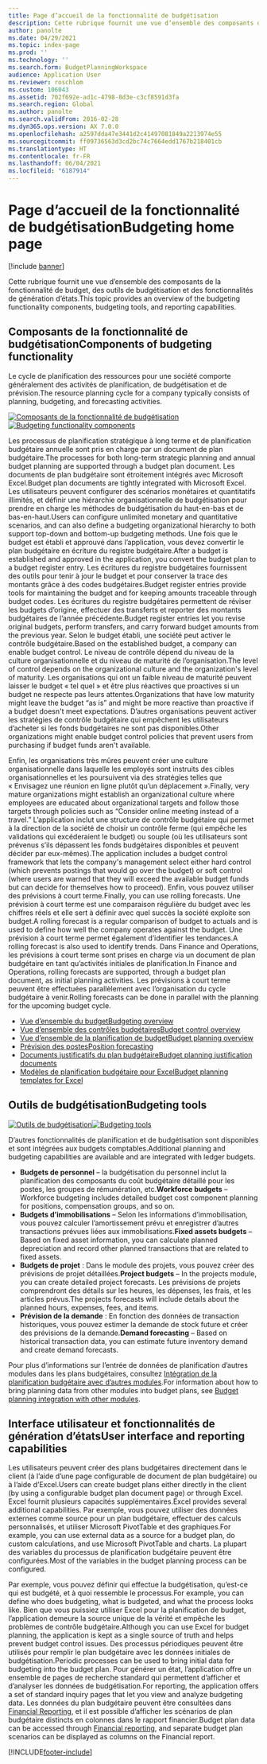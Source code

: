 ```yaml
---
title: Page d’accueil de la fonctionnalité de budgétisation
description: Cette rubrique fournit une vue d’ensemble des composants de la fonctionnalité de budget, des outils de budgétisation et des fonctionnalités de génération d’états dans Microsoft Dynamics 365 Finance.
author: panolte
ms.date: 04/29/2021
ms.topic: index-page
ms.prod: ''
ms.technology: ''
ms.search.form: BudgetPlanningWorkspace
audience: Application User
ms.reviewer: roschlom
ms.custom: 106043
ms.assetid: 702f692e-ad1c-4798-8d3e-c3cf8591d3fa
ms.search.region: Global
ms.author: panolte
ms.search.validFrom: 2016-02-28
ms.dyn365.ops.version: AX 7.0.0
ms.openlocfilehash: a2597dda47e3441d2c41497081849a2213974e55
ms.sourcegitcommit: ff09736563d3cd2bc74c7664edd1767b218401cb
ms.translationtype: HT
ms.contentlocale: fr-FR
ms.lasthandoff: 06/04/2021
ms.locfileid: "6187914"
---
```

# <a name="budgeting-home-page"></a><span data-ttu-id="f6688-103">Page d’accueil de la fonctionnalité de budgétisation</span><span class="sxs-lookup"><span data-stu-id="f6688-103">Budgeting home page</span></span>

[!include [banner](../includes/banner.md)]

<span data-ttu-id="f6688-104">Cette rubrique fournit une vue d’ensemble des composants de la fonctionnalité de budget, des outils de budgétisation et des fonctionnalités de génération d’états.</span><span class="sxs-lookup"><span data-stu-id="f6688-104">This topic provides an overview of the budgeting functionality components, budgeting tools, and reporting capabilities.</span></span> 

## <a name="components-of-budgeting-functionality"></a><span data-ttu-id="f6688-105">Composants de la fonctionnalité de budgétisation</span><span class="sxs-lookup"><span data-stu-id="f6688-105">Components of budgeting functionality</span></span>

<span data-ttu-id="f6688-106">Le cycle de planification des ressources pour une société comporte généralement des activités de planification, de budgétisation et de prévision.</span><span class="sxs-lookup"><span data-stu-id="f6688-106">The resource planning cycle for a company typically consists of planning, budgeting, and forecasting activities.</span></span>

<span data-ttu-id="f6688-107">[![Composants de la fonctionnalité de budgétisation](./media/budgeting-functionality-components.jpg)](./media/budgeting-functionality-components.jpg)</span><span class="sxs-lookup"><span data-stu-id="f6688-107">[![Budgeting functionality components](./media/budgeting-functionality-components.jpg)](./media/budgeting-functionality-components.jpg)</span></span>

<span data-ttu-id="f6688-108">Les processus de planification stratégique à long terme et de planification budgétaire annuelle sont pris en charge par un document de plan budgétaire.</span><span class="sxs-lookup"><span data-stu-id="f6688-108">The processes for both long-term strategic planning and annual budget planning are supported through a budget plan document.</span></span> <span data-ttu-id="f6688-109">Les documents de plan budgétaire sont étroitement intégrés avec Microsoft Excel.</span><span class="sxs-lookup"><span data-stu-id="f6688-109">Budget plan documents are tightly integrated with Microsoft Excel.</span></span> <span data-ttu-id="f6688-110">Les utilisateurs peuvent configurer des scénarios monétaires et quantitatifs illimités, et définir une hiérarchie organisationnelle de budgétisation pour prendre en charge les méthodes de budgétisation du haut-en-bas et de bas-en-haut.</span><span class="sxs-lookup"><span data-stu-id="f6688-110">Users can configure unlimited monetary and quantitative scenarios, and can also define a budgeting organizational hierarchy to both support top-down and bottom-up budgeting methods.</span></span> <span data-ttu-id="f6688-111">Une fois que le budget est établi et approuvé dans l’application, vous devez convertir le plan budgétaire en écriture du registre budgétaire.</span><span class="sxs-lookup"><span data-stu-id="f6688-111">After a budget is established and approved in the application, you convert the budget plan to a budget register entry.</span></span> <span data-ttu-id="f6688-112">Les écritures du registre budgétaires fournissent des outils pour tenir à jour le budget et pour conserver la trace des montants grâce à des codes budgétaires.</span><span class="sxs-lookup"><span data-stu-id="f6688-112">Budget register entries provide tools for maintaining the budget and for keeping amounts traceable through budget codes.</span></span> <span data-ttu-id="f6688-113">Les écritures du registre budgétaires permettent de réviser les budgets d’origine, effectuer des transferts et reporter des montants budgétaires de l’année précédente.</span><span class="sxs-lookup"><span data-stu-id="f6688-113">Budget register entries let you revise original budgets, perform transfers, and carry forward budget amounts from the previous year.</span></span> <span data-ttu-id="f6688-114">Selon le budget établi, une société peut activer le contrôle budgétaire.</span><span class="sxs-lookup"><span data-stu-id="f6688-114">Based on the established budget, a company can enable budget control.</span></span> <span data-ttu-id="f6688-115">Le niveau de contrôle dépend du niveau de la culture organisationnelle et du niveau de maturité de l’organisation.</span><span class="sxs-lookup"><span data-stu-id="f6688-115">The level of control depends on the organizational culture and the organization's level of maturity.</span></span> <span data-ttu-id="f6688-116">Les organisations qui ont un faible niveau de maturité peuvent laisser le budget « tel quel » et être plus réactives que proactives si un budget ne respecte pas leurs attentes.</span><span class="sxs-lookup"><span data-stu-id="f6688-116">Organizations that have low maturity might leave the budget “as is” and might be more reactive than proactive if a budget doesn't meet expectations.</span></span> <span data-ttu-id="f6688-117">D’autres organisations peuvent activer les stratégies de contrôle budgétaire qui empêchent les utilisateurs d’acheter si les fonds budgétaires ne sont pas disponibles.</span><span class="sxs-lookup"><span data-stu-id="f6688-117">Other organizations might enable budget control policies that prevent users from purchasing if budget funds aren't available.</span></span>

<span data-ttu-id="f6688-118">Enfin, les organisations très mûres peuvent créer une culture organisationnelle dans laquelle les employés sont instruits des cibles organisationnelles et les poursuivent via des stratégies telles que « Envisagez une réunion en ligne plutôt qu’un déplacement ».</span><span class="sxs-lookup"><span data-stu-id="f6688-118">Finally, very mature organizations might establish an organizational culture where employees are educated about organizational targets and follow those targets through policies such as “Consider online meeting instead of a travel.”</span></span> <span data-ttu-id="f6688-119">L’application inclut une structure de contrôle budgétaire qui permet à la direction de la société de choisir un contrôle ferme (qui empêche les validations qui excéderaient le budget) ou souple (où les utilisateurs sont prévenus s’ils dépassent les fonds budgétaires disponibles et peuvent décider par eux-mêmes).</span><span class="sxs-lookup"><span data-stu-id="f6688-119">The application includes a budget control framework that lets the company's management select either hard control (which prevents postings that would go over the budget) or soft control (where users are warned that they will exceed the available budget funds but can decide for themselves how to proceed).</span></span> <span data-ttu-id="f6688-120">Enfin, vous pouvez utiliser des prévisions à court terme.</span><span class="sxs-lookup"><span data-stu-id="f6688-120">Finally, you can use rolling forecasts.</span></span> <span data-ttu-id="f6688-121">Une prévision à court terme est une comparaison régulière du budget avec les chiffres réels et elle sert à définir avec quel succès la société exploite son budget.</span><span class="sxs-lookup"><span data-stu-id="f6688-121">A rolling forecast is a regular comparison of budget to actuals and is used to define how well the company operates against the budget.</span></span> <span data-ttu-id="f6688-122">Une prévision à court terme permet également d’identifier les tendances.</span><span class="sxs-lookup"><span data-stu-id="f6688-122">A rolling forecast is also used to identify trends.</span></span> <span data-ttu-id="f6688-123">Dans Finance and Operations, les prévisions à court terme sont prises en charge via un document de plan budgétaire en tant qu’activités initiales de planification.</span><span class="sxs-lookup"><span data-stu-id="f6688-123">In Finance and Operations, rolling forecasts are supported, through a budget plan document, as initial planning activities.</span></span> <span data-ttu-id="f6688-124">Les prévisions à court terme peuvent être effectuées parallèlement avec l’organisation du cycle budgétaire à venir.</span><span class="sxs-lookup"><span data-stu-id="f6688-124">Rolling forecasts can be done in parallel with the planning for the upcoming budget cycle.</span></span>

-   [<span data-ttu-id="f6688-125">Vue d’ensemble du budget</span><span class="sxs-lookup"><span data-stu-id="f6688-125">Budgeting overview</span></span>](basic-budgeting-overview-configuration.md)
-   [<span data-ttu-id="f6688-126">Vue d’ensemble des contrôles budgétaires</span><span class="sxs-lookup"><span data-stu-id="f6688-126">Budget control overview</span></span>](budget-control-overview-configuration.md)
-   [<span data-ttu-id="f6688-127">Vue d’ensemble de la planification de budget</span><span class="sxs-lookup"><span data-stu-id="f6688-127">Budget planning overview</span></span>](budget-planning-overview-configuration.md)
-   [<span data-ttu-id="f6688-128">Prévision des postes</span><span class="sxs-lookup"><span data-stu-id="f6688-128">Position forecasting</span></span>](position-forecasting.md)
-   [<span data-ttu-id="f6688-129">Documents justificatifs du plan budgétaire</span><span class="sxs-lookup"><span data-stu-id="f6688-129">Budget planning justification documents</span></span>](budget-planning-justification-docs.md)
-   [<span data-ttu-id="f6688-130">Modèles de planification budgétaire pour Excel</span><span class="sxs-lookup"><span data-stu-id="f6688-130">Budget planning templates for Excel</span></span>](budget-planning-excel-templates.md)

## <a name="budgeting-tools"></a><span data-ttu-id="f6688-131">Outils de budgétisation</span><span class="sxs-lookup"><span data-stu-id="f6688-131">Budgeting tools</span></span>
<span data-ttu-id="f6688-132">[![Outils de budgétisation](./media/budgeting-tools.jpg)](./media/budgeting-tools.jpg)</span><span class="sxs-lookup"><span data-stu-id="f6688-132">[![Budgeting tools](./media/budgeting-tools.jpg)](./media/budgeting-tools.jpg)</span></span> 

<span data-ttu-id="f6688-133">D’autres fonctionnalités de planification et de budgétisation sont disponibles et sont intégrées aux budgets comptables.</span><span class="sxs-lookup"><span data-stu-id="f6688-133">Additional planning and budgeting capabilities are available and are integrated with ledger budgets.</span></span>

-   <span data-ttu-id="f6688-134">**Budgets de personnel** – la budgétisation du personnel inclut la planification des composants du coût budgétaire détaillé pour les postes, les groupes de rémunération, etc.</span><span class="sxs-lookup"><span data-stu-id="f6688-134">**Workforce budgets** – Workforce budgeting includes detailed budget cost component planning for positions, compensation groups, and so on.</span></span>
-   <span data-ttu-id="f6688-135">**Budgets d’immobilisations** – Selon les informations d’immobilisation, vous pouvez calculer l’amortissement prévu et enregistrer d’autres transactions prévues liées aux immobilisations.</span><span class="sxs-lookup"><span data-stu-id="f6688-135">**Fixed assets budgets** – Based on fixed asset information, you can calculate planned depreciation and record other planned transactions that are related to fixed assets.</span></span>
-   <span data-ttu-id="f6688-136">**Budgets de projet** : Dans le module des projets, vous pouvez créer des prévisions de projet détaillées.</span><span class="sxs-lookup"><span data-stu-id="f6688-136">**Project budgets** – In the projects module, you can create detailed project forecasts.</span></span> <span data-ttu-id="f6688-137">Les prévisions de projets comprendront des détails sur les heures, les dépenses, les frais, et les articles prévus.</span><span class="sxs-lookup"><span data-stu-id="f6688-137">The projects forecasts will include details about the planned hours, expenses, fees, and items.</span></span>
-   <span data-ttu-id="f6688-138">**Prévision de la demande** : En fonction des données de transaction historiques, vous pouvez estimer la demande de stock future et créer des prévisions de la demande.</span><span class="sxs-lookup"><span data-stu-id="f6688-138">**Demand forecasting** – Based on historical transaction data, you can estimate future inventory demand and create demand forecasts.</span></span>

<span data-ttu-id="f6688-139">Pour plus d’informations sur l’entrée de données de planification d’autres modules dans les plans budgétaires, consultez [Intégration de la planification budgétaire avec d’autres modules](budget-planning-integration-other-modules.md).</span><span class="sxs-lookup"><span data-stu-id="f6688-139">For information about how to bring planning data from other modules into budget plans, see [Budget planning integration with other modules](budget-planning-integration-other-modules.md).</span></span>

## <a name="user-interface-and-reporting-capabilities"></a><span data-ttu-id="f6688-140">Interface utilisateur et fonctionnalités de génération d’états</span><span class="sxs-lookup"><span data-stu-id="f6688-140">User interface and reporting capabilities</span></span>
<span data-ttu-id="f6688-141">Les utilisateurs peuvent créer des plans budgétaires directement dans le client (à l’aide d’une page configurable de document de plan budgétaire) ou à l’aide d’Excel.</span><span class="sxs-lookup"><span data-stu-id="f6688-141">Users can create budget plans either directly in the client (by using a configurable budget plan document page) or through Excel.</span></span> <span data-ttu-id="f6688-142">Excel fournit plusieurs capacités supplémentaires.</span><span class="sxs-lookup"><span data-stu-id="f6688-142">Excel provides several additional capabilities.</span></span> <span data-ttu-id="f6688-143">Par exemple, vous pouvez utiliser des données externes comme source pour un plan budgétaire, effectuer des calculs personnalisés, et utiliser Microsoft PivotTable et des graphiques.</span><span class="sxs-lookup"><span data-stu-id="f6688-143">For example, you can use external data as a source for a budget plan, do custom calculations, and use Microsoft PivotTable and charts.</span></span> <span data-ttu-id="f6688-144">La plupart des variables du processus de planification budgétaire peuvent être configurées.</span><span class="sxs-lookup"><span data-stu-id="f6688-144">Most of the variables in the budget planning process can be configured.</span></span> 

<span data-ttu-id="f6688-145">Par exemple, vous pouvez définir qui effectue la budgétisation, qu’est-ce qui est budgété, et à quoi ressemble le processus.</span><span class="sxs-lookup"><span data-stu-id="f6688-145">For example, you can define who does budgeting, what is budgeted, and what the process looks like.</span></span> <span data-ttu-id="f6688-146">Bien que vous puissiez utiliser Excel pour la planification de budget, l’application demeure la source unique de la vérité et empêche les problèmes de contrôle budgétaire.</span><span class="sxs-lookup"><span data-stu-id="f6688-146">Although you can use Excel for budget planning, the application is kept as a single source of truth and helps prevent budget control issues.</span></span> <span data-ttu-id="f6688-147">Des processus périodiques peuvent être utilisés pour remplir le plan budgétaire avec les données initiales de budgétisation.</span><span class="sxs-lookup"><span data-stu-id="f6688-147">Periodic processes can be used to bring initial data for budgeting into the budget plan.</span></span> <span data-ttu-id="f6688-148">Pour générer un état, l’application offre un ensemble de pages de recherche standard qui permettent d’afficher et d’analyser les données de budgétisation.</span><span class="sxs-lookup"><span data-stu-id="f6688-148">For reporting, the application offers a set of standard inquiry pages that let you view and analyze budgeting data.</span></span> <span data-ttu-id="f6688-149">Les données du plan budgétaire peuvent être consultées dans [Financial Reporting](../general-ledger/financial-reporting-getting-started.md), et il est possible d’afficher les scénarios de plan budgétaire distincts en colonnes dans le rapport financier.</span><span class="sxs-lookup"><span data-stu-id="f6688-149">Budget plan data can be accessed through [Financial reporting](../general-ledger/financial-reporting-getting-started.md), and separate budget plan scenarios can be displayed as columns on the Financial report.</span></span>








[!INCLUDE[footer-include](../../includes/footer-banner.md)]
